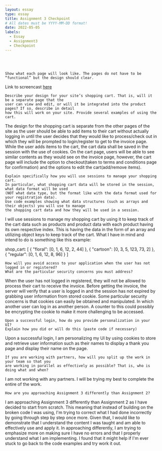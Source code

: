 ```yaml
---
layout: essay
type: essay
title: Assignment 3 Checkpoint
# All dates must be YYYY-MM-DD format!
date: 2022-05-05
labels:
  - Essay
  - Assignment3
  - Checkpoint
---
```


<br>
<br>


```
Show what each page will look like. The pages do not have to be “functional” but the design should clear. 
```
Link to screencast <a href="https://youtu.be/dwZceVQXVDk">here</a>
<br>

```
Describe your design for your site’s shopping cart. That is, will it be a separate page that the 
user can view and edit, or will it be integrated into the product pages? If so, describe in detail 
how this will work on your site. Provide several examples of using the cart.
```
The design for the shopping cart is separate from the other pages of the site as the user should be able to add items to their cart without actually logging in until the user decides that they would like to process/check out in which they will be prompted to login/register to get to the invoice page. While the user adds items to the cart, the cart data shall be saved in the session with the use of cookies. On the cart page, users will be able to see similar contents as they would see on the invoice page, however, the cart page will include the option to checkout(taken to terms and conditions page for confirmation) and the options to edit the cart(add/remove items). 
<br>

```
Explain specifically how you will use sessions to manage your shopping cart. 
In particular, what shopping cart data will be stored in the session, what data format will be used 
(NOT what data type, but the format like with the data format used for your registration data). 
Use code examples showing what data structures (such as arrays and their objects) you will use to manage
the shopping cart data and how they will be used in a session.
```
I will use sessions to manage my shopping cart by using it to keep track of the cart data such as products and product data with each product having its own respective index. This is having the data in the form of an array and utilizing object keys to keep track of the cart. What I have in mind and intend to do is something like this example:

shop_cart: 
[
{
"floral": [0, 1, 6, 12, 2, 44]
},
{
"cartoon": [0, 3, 5, 123, 73, 2]
},
{
"regular": [0, 1, 6, 12, 8, 96]
}
]
<br>

```
How will you avoid access to your application when the user has not logged in or registered? 
What are the particular security concerns you must address?
```
When the user has not logged in registered, they will not be allowed to process their cart to receive the invoice. Before getting the invoice, the server will verify that a user is logged in and the session has not expired by grabbing user information from stored cookie. Some particular security concerns is that cookies can easily be obtained and manipulated. In which another user can log in as another person. A counter to this could possibly be encrypting the cookie to make it more challenging to be accessed. 
<br>

```
Upon a successful login, how do you provide personalization in your UI? 
Explain how you did or will do this (paste code if necessary)
```
Upon a successful login, I am personalizing my UI by using cookies to store and retrieve user information such as their names to display a thank you page and display their name on the page. 
<br>

```
If you are working with partners, how will you split up the work in your team so that you 
are working in parallel as effectively as possible? That is, who is doing what and when?
```
I am not working with any partners. I will be trying my best to complete the entire of the work.
<br>

```
How are you approaching Assignment 3 differently than Assignment 2?
```
I am approaching Assignment 3 differently than Assignment 2 as I have decided to start from scratch. This meaning that instead of building on the broken code I was using, I'm trying to correct what I had done incorrectly by going through step by step once more. Given that, I would like to demonstrate that I understand the content I was taught and am able to effectively use and apply it. In approaching differently, I am trying to emphasize more on making sure I have no errors and that I properly understand what I am implementing. I found that it might help if I'm ever stuck to go back to the code examples and try work it out.

<br>
<br>



